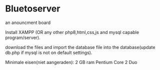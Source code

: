 # Bluetoserver
an anouncment board

Install XAMPP (OR any other php8,html,css,js and mysql capable program/server).

download the files and import the database file into the database(update db.php if mysql is not on default settings).

Minimale eisen(niet aangeraden):
2 GB ram Pentium Core 2 Duo
